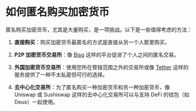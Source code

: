 # 如何匿名购买加密货币

匿名购买加密货币，尤其是大量购买，是一项挑战。以下是一些值得考虑的方法：

1. **直接购买**：购买加密货币最匿名的方式是直接从另一个人那里购买。

2. **P2P 加密货币交易所**：像 [Bisq](https://bisq.network) 这样的平台促进了个人之间的匿名交易。

3. **外国加密货币交易所**：使用您所在管辖范围之外的交易所或像 [Tether](https://tether.to) 这样的服务提供了一种不太私密但可行的选择。

4. **去中心化交易所**：为了匿名购买一种加密货币和另一种加密货币，像 Uniswap 或 Sushiswap 这样的去中心化交易所可以与支持 DeFi 的钱包（如 Deus）一起使用。